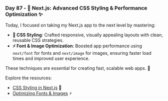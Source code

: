 ### Day 87 - 🚀 Next.js: Advanced CSS Styling & Performance Optimization ✨

Today, I focused on taking my Next.js app to the next level by mastering:

- **🎨 CSS Styling**: Crafted responsive, visually appealing layouts with clean, reusable CSS strategies.
- **⚡ Font & Image Optimization**: Boosted app performance using `next/font` for fonts and `next/image` for images, ensuring faster load times and improved user experience.

These techniques are essential for creating fast, scalable web apps. 🚀

Explore the resources:
- [CSS Styling in Next.js](https://nextjs.org/learn/dashboard-app/css-styling) 🎨
- [Optimizing Fonts & Images](https://nextjs.org/learn/dashboard-app/optimizing-fonts-images) ⚡
